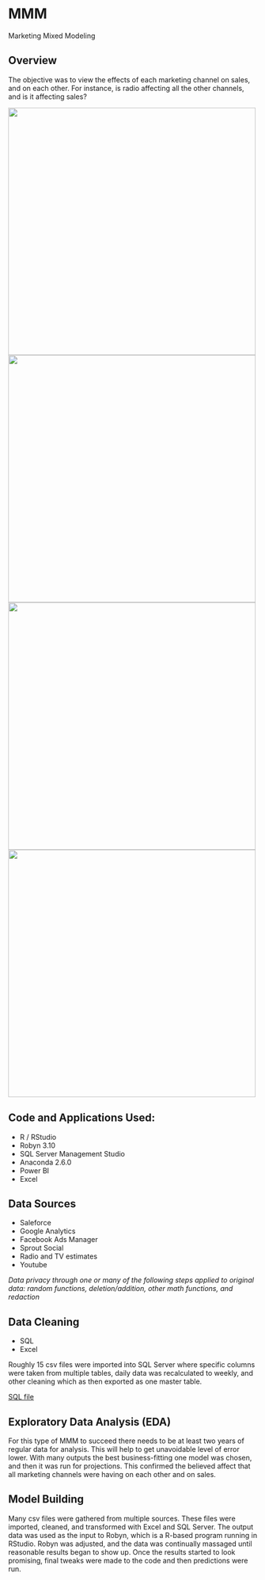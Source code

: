 # MMM
Marketing Mixed Modeling

## Overview
The objective was to view the effects of each marketing channel on sales, and on each other. For instance, is radio affecting all the other channels, and is it affecting sales?

<img src="https://github.com/wylee3/MMM/blob/main/channels.jpg" width="500" />
<img src="https://github.com/wylee3/MMM/blob/main/predictEffect.jpg" width="500" />
<img src="https://github.com/wylee3/MMM/blob/main/shareMediaSpend.jpg" width="500" />
<img src="https://github.com/wylee3/MMM/blob/main/shareMediaSpendPercentage.jpg" width="500" />


## Code and Applications Used:
* R / RStudio
* Robyn 3.10
* SQL Server Management Studio
* Anaconda 2.6.0
* Power BI
* Excel

## Data Sources
* Saleforce
* Google Analytics
* Facebook Ads Manager
* Sprout Social
* Radio and TV estimates
* Youtube

*Data privacy through one or many of the following steps applied to original data: random functions, deletion/addition, other math functions, and redaction*

## Data Cleaning
* SQL
* Excel

Roughly 15 csv files were imported into SQL Server where specific columns were taken from multiple tables, daily data was recalculated to weekly, and other cleaning which as then exported as one master table.

[SQL file](https://github.com/wylee3/marketing-linear-regressions/blob/9a1fc2df0952b384e930bc9e68a45cb49eb52003/SQL-CorrelationPrep_v3-portfolio.sql)

## Exploratory Data Analysis (EDA)
For this type of MMM to succeed there needs to be at least two years of regular data for analysis. This will help to get unavoidable level of error lower. With many outputs the best business-fitting one model was chosen, and then it was run for projections. 
This confirmed the believed affect that all marketing channels were having on each other and on sales.

## Model Building

Many csv files were gathered from multiple sources. These files were imported, cleaned, and transformed with Excel and SQL Server. The output data was used as the input to Robyn, which is a R-based program running in RStudio. Robyn was adjusted, and the data was continually massaged until reasonable results began to show up. Once the results started to look promising, final tweaks were made to the code and then predictions were run.

